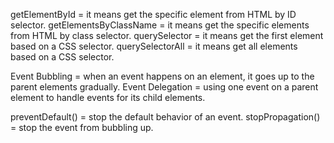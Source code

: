 getElementById = it means get the specific element from HTML by ID selector.
getElementsByClassName = it means get the specific elements from HTML by class selector.
querySelector = it means get the first element based on a CSS selector.
querySelectorAll = it means get all elements based on a CSS selector.

Event Bubbling = when an event happens on an element, it goes up to the parent elements gradually.
Event Delegation = using one event on a parent element to handle events for its child elements.

preventDefault() = stop the default behavior of an event.
stopPropagation() = stop the event from bubbling up.
